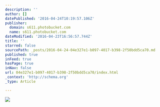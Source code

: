 ```yaml
---
description: ''
author: []
datePublished: '2016-04-24T10:19:57.106Z'
publisher:
  domain: s611.photobucket.com
  name: s611.photobucket.com
dateModified: '2016-04-23T16:56:57.744Z'
title: ''
starred: false
sourcePath: _posts/2016-04-24-04e327e1-b097-4017-b398-2f50bdd5ca70.md
published: true
inFeed: true
hasPage: true
inNav: false
url: 04e327e1-b097-4017-b398-2f50bdd5ca70/index.html
_context: 'http://schema.org'
_type: Article

---
```

![](http://i611.photobucket.com/albums/tt191/Leda_Grace_Rasmussen/2016-04-21%2020.24.13_zpsr7ycpl8r.jpg?1461429602724&1461429624433&1461430581055&1461430608135)